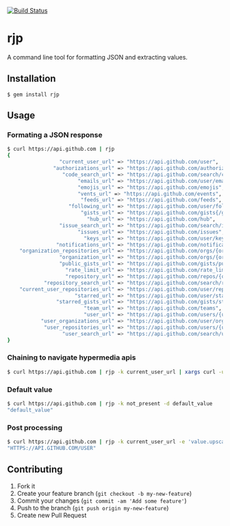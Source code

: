 [![Build Status](https://travis-ci.org/tylerdooling/rjp.png?branch=master)](https://travis-ci.org/tylerdooling/rjp)
# rjp
A command line tool for formatting JSON and extracting values.

## Installation

    $ gem install rjp

## Usage

### Formating a JSON response
```bash
$ curl https://api.github.com | rjp
{
                 "current_user_url" => "https://api.github.com/user",
               "authorizations_url" => "https://api.github.com/authorizations",
                  "code_search_url" => "https://api.github.com/search/code?q={query}{&page,per_page,sort,order}",
                       "emails_url" => "https://api.github.com/user/emails",
                       "emojis_url" => "https://api.github.com/emojis",
                       "vents_url" => "https://api.github.com/events",
                        "feeds_url" => "https://api.github.com/feeds",
                    "following_url" => "https://api.github.com/user/following{/target}",
                        "gists_url" => "https://api.github.com/gists{/gist_id}",
                          "hub_url" => "https://api.github.com/hub",
                 "issue_search_url" => "https://api.github.com/search/issues?q={query}{&page,per_page,sort,order}",
                       "issues_url" => "https://api.github.com/issues",
                         "keys_url" => "https://api.github.com/user/keys",
                "notifications_url" => "https://api.github.com/notifications",
    "organization_repositories_url" => "https://api.github.com/orgs/{org}/repos/{?type,page,per_page,sort}",
                 "organization_url" => "https://api.github.com/orgs/{org}",
                 "public_gists_url" => "https://api.github.com/gists/public",
                   "rate_limit_url" => "https://api.github.com/rate_limit",
                   "repository_url" => "https://api.github.com/repos/{owner}/{repo}",
            "repository_search_url" => "https://api.github.com/search/repositories?q={query}{&page,per_page,sort,order}",
    "current_user_repositories_url" => "https://api.github.com/user/repos{?type,page,per_page,sort}",
                      "starred_url" => "https://api.github.com/user/starred{/owner}{/repo}",
                "starred_gists_url" => "https://api.github.com/gists/starred",
                         "team_url" => "https://api.github.com/teams",
                         "user_url" => "https://api.github.com/users/{user}",
           "user_organizations_url" => "https://api.github.com/user/orgs",
            "user_repositories_url" => "https://api.github.com/users/{user}/repos{?type,page,per_page,sort}",
                  "user_search_url" => "https://api.github.com/search/users?q={query}{&page,per_page,sort,order}"
}
```
### Chaining to navigate hypermedia apis
```bash
$ curl https://api.github.com | rjp -k current_user_url | xargs curl -u {github_auth} | rjp
```
### Default value
```bash
$ curl https://api.github.com | rjp -k not_present -d default_value
"default_value"
```
### Post processing
```bash
$ curl https://api.github.com | rjp -k current_user_url -e 'value.upscase'
"HTTPS://API.GITHUB.COM/USER"
```

## Contributing

1. Fork it
2. Create your feature branch (`git checkout -b my-new-feature`)
3. Commit your changes (`git commit -am 'Add some feature'`)
4. Push to the branch (`git push origin my-new-feature`)
5. Create new Pull Request
